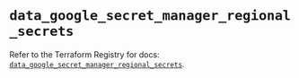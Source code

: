 # `data_google_secret_manager_regional_secrets`

Refer to the Terraform Registry for docs: [`data_google_secret_manager_regional_secrets`](https://registry.terraform.io/providers/hashicorp/google-beta/6.14.0/docs/data-sources/google_secret_manager_regional_secrets).
